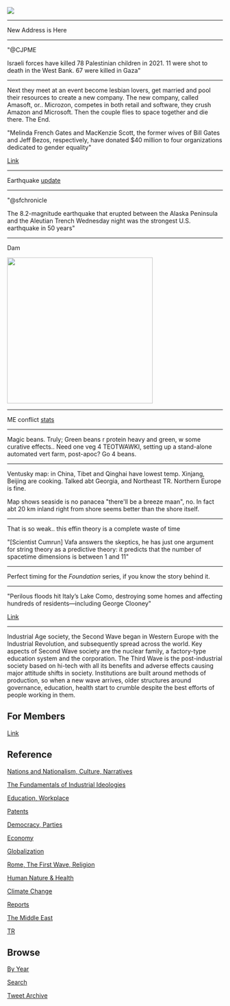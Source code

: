 
<img src="https://drive.google.com/uc?export=view&id=1B2wf9R7AMH1d7Vw6e2mucLbIQ5NSjir7"/>

---

New Address is Here

---

"@CJPME

Israeli forces have killed 78 Palestinian children in 2021. 11 were
shot to death in the West Bank. 67 were killed in Gaza"

---

Next they meet at an event become lesbian lovers, get married and pool
their resources to create a new company.  The new company, called
Amasoft, or..  Microzon, competes in both retail and software, they
crush Amazon and Microsoft. Then the couple flies to space together
and die there. The End.

"Melinda French Gates and MacKenzie Scott, the former wives of Bill
Gates and Jeff Bezos, respectively, have donated $40 million to four
organizations dedicated to gender equality"

[Link](https://trib.al/omkIvjS )

---

Earthquake [update](2019/05/equake-out.html)

---

"@sfchronicle

The 8.2-magnitude earthquake that erupted between the Alaska Peninsula
and the Aleutian Trench Wednesday night was the strongest
U.S. earthquake in 50 years"

---

Dam

<img width="340" src="https://pbs.twimg.com/media/E7j0i1MXMAQKGCp?format=png&name=small"/>

---

ME conflict [stats](2019/05/confstats.md#gdeltme)

---

Magic beans. Truly; Green beans r protein heavy and green, w some
curative effects.. Need one veg 4 TEOTWAWKI, setting up a stand-alone
automated vert farm, post-apoc? Go 4 beans.

---

Ventusky map: in China, Tibet and Qinghai have lowest temp. Xinjang,
Beijing are cooking. Talked abt Georgia, and Northeast TR.  Northern
Europe is fine.

Map shows seaside is no panacea "there'll be a breeze maan", no. In
fact abt 20 km inland right from shore seems better than the shore
itself.

---

That is so weak.. this effin theory is a complete waste of time

"[Scientist Cumrun] Vafa answers the skeptics, he has just one
argument for string theory as a predictive theory: it predicts that
the number of spacetime dimensions is between 1 and 11"

---

Perfect timing for the *Foundation* series, if you know the story
behind it.

---

"Perilous floods hit Italy’s Lake Como, destroying some homes and
affecting hundreds of residents—including George Clooney"

[Link](https://trib.al/BT2JDLv )

---

Industrial Age society, the Second Wave began in Western Europe with
the Industrial Revolution, and subsequently spread across the
world. Key aspects of Second Wave society are the nuclear family, a
factory-type education system and the corporation. The Third Wave is
the post-industrial society based on hi-tech with all its benefits and
adverse effects causing major attitude shifts in society. Institutions
are built around methods of production, so when a new wave arrives,
older structures around governance, education, health start to crumble
despite the best efforts of people working in them.

## For Members

[Link](https://thirdwave-members.herokuapp.com)

## Reference

[Nations and Nationalism, Culture, Narratives](/2013/02/nations-and-nationalism.md)

[The Fundamentals of Industrial Ideologies](/2011/04/fundamentals-of-industrial-ideologies.md)

[Education, Workplace](2017/09/education-workplace.md)

[Patents](/2018/09/patents.md)

[Democracy, Parties](/2016/11/democracy.md)

[Economy](/2018/05/economy.md)

[Globalization](/2018/09/globalization.md)

[Rome, The First Wave, Religion](/2017/12/rome.md)

[Human Nature & Health](/2020/07/human-nature.md)

[Climate Change](/2018/12/climate.md)

[Reports](/2019/05/reports.md)

[The Middle East](/2019/07/middleeast.md)

[TR](../tr)

## Browse

[By Year](years.md)

[Search](search.html)

[Tweet Archive](/tweets/README.md)


